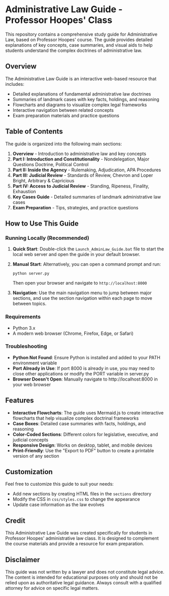 # Administrative Law Guide - Professor Hoopes' Class

This repository contains a comprehensive study guide for Administrative Law, based on Professor Hoopes' course. The guide provides detailed explanations of key concepts, case summaries, and visual aids to help students understand the complex doctrines of administrative law.

## Overview

The Administrative Law Guide is an interactive web-based resource that includes:

- Detailed explanations of fundamental administrative law doctrines
- Summaries of landmark cases with key facts, holdings, and reasoning
- Flowcharts and diagrams to visualize complex legal frameworks
- Interactive navigation between related concepts
- Exam preparation materials and practice questions

## Table of Contents

The guide is organized into the following main sections:

1. **Overview** - Introduction to administrative law and key concepts
2. **Part I: Introduction and Constitutionality** - Nondelegation, Major Questions Doctrine, Political Control
3. **Part II: Inside the Agency** - Rulemaking, Adjudication, APA Procedures
4. **Part III: Judicial Review** - Standards of Review, Chevron and Loper Bright, Arbitrary & Capricious
5. **Part IV: Access to Judicial Review** - Standing, Ripeness, Finality, Exhaustion
6. **Key Cases Guide** - Detailed summaries of landmark administrative law cases
7. **Exam Preparation** - Tips, strategies, and practice questions

## How to Use This Guide

### Running Locally (Recommended)

1. **Quick Start**: Double-click the `Launch_AdminLaw_Guide.bat` file to start the local web server and open the guide in your default browser.

2. **Manual Start**: Alternatively, you can open a command prompt and run:
   ```
   python server.py
   ```
   Then open your browser and navigate to `http://localhost:8000`

3. **Navigation**: Use the main navigation menu to jump between major sections, and use the section navigation within each page to move between topics.

### Requirements

- Python 3.x
- A modern web browser (Chrome, Firefox, Edge, or Safari)

### Troubleshooting

- **Python Not Found**: Ensure Python is installed and added to your PATH environment variable
- **Port Already in Use**: If port 8000 is already in use, you may need to close other applications or modify the PORT variable in server.py
- **Browser Doesn't Open**: Manually navigate to http://localhost:8000 in your web browser

## Features

- **Interactive Flowcharts**: The guide uses Mermaid.js to create interactive flowcharts that help visualize complex doctrinal frameworks
- **Case Boxes**: Detailed case summaries with facts, holdings, and reasoning
- **Color-Coded Sections**: Different colors for legislative, executive, and judicial concepts
- **Responsive Design**: Works on desktop, tablet, and mobile devices
- **Print-Friendly**: Use the "Export to PDF" button to create a printable version of any section

## Customization

Feel free to customize this guide to suit your needs:

- Add new sections by creating HTML files in the `sections` directory
- Modify the CSS in `css/styles.css` to change the appearance
- Update case information as the law evolves

## Credit

This Administrative Law Guide was created specifically for students in Professor Hoopes' administrative law class. It is designed to complement the course materials and provide a resource for exam preparation.

## Disclaimer

This guide was not written by a lawyer and does not constitute legal advice. The content is intended for educational purposes only and should not be relied upon as authoritative legal guidance. Always consult with a qualified attorney for advice on specific legal matters.
